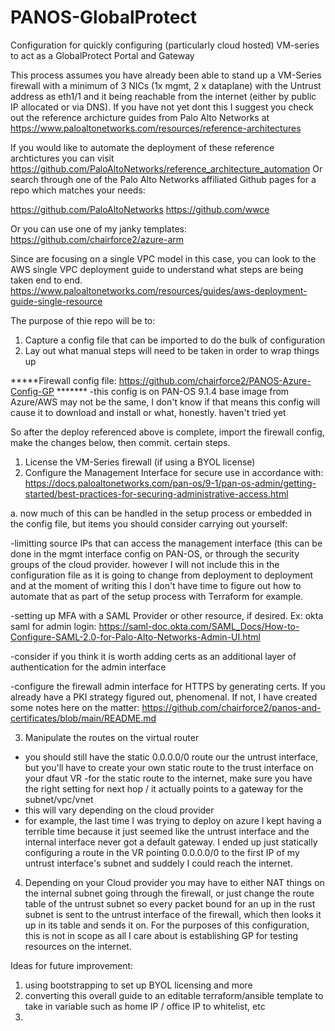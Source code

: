 # PANOS-GlobalProtect
Configuration for quickly configuring (particularly cloud hosted) VM-series to act as a GlobalProtect Portal and Gateway

This process assumes you have already been able to stand up a VM-Series firewall with a minimum of 3 NICs (1x mgmt, 2 x dataplane) with the Untrust address as eth1/1 and it being reachable from the internet (either by public IP allocated or via DNS). If you have not yet dont this I suggest you check out the reference archicture guides from Palo Alto Networks at https://www.paloaltonetworks.com/resources/reference-architectures

If you would like to automate the deployment of these reference archtictures you can visit https://github.com/PaloAltoNetworks/reference_architecture_automation
Or search through one of the Palo Alto Networks affiliated Github pages for a repo which matches your needs:

https://github.com/PaloAltoNetworks
https://github.com/wwce

Or you can use one of my janky templates:
https://github.com/chairforce2/azure-arm

Since are focusing on a single VPC model in this case, you can look to the AWS single VPC deployment guide to understand what steps are being taken end to end.
https://www.paloaltonetworks.com/resources/guides/aws-deployment-guide-single-resource

The purpose of thie repo will be to:
1. Capture a config file that can be imported to do the bulk of configuration
2. Lay out what manual steps will need to be taken in order to wrap things up

*****Firewall config file: https://github.com/chairforce2/PANOS-Azure-Config-GP  *******
-this config is on PAN-OS 9.1.4
base image from Azure/AWS may not be the same, I don't know if that means this config will cause it to download and install or what, honestly. haven't tried yet

So after the deploy referenced above is complete, import the firewall config, make the changes below, then commit. certain steps.


1. License the VM-Series firewall (if using a BYOL license)
2. Configure the Management Interface for secure use in accordance with: https://docs.paloaltonetworks.com/pan-os/9-1/pan-os-admin/getting-started/best-practices-for-securing-administrative-access.html

a. now much of this can be handled in the setup process or embedded in the config file, but items you should consider carrying out yourself:

-limitting source IPs that can access the management interface (this can be done in the mgmt interface config on PAN-OS, or through the security groups of the cloud provider. however I will not include this in the configuration file as it is going to change from deployment to deployment and at the moment of writing this I don't have time to figure out how to automate that as part of the setup process with Terraform for example.

-setting up MFA with a SAML Provider or other resource, if desired. Ex: okta saml for admin login: https://saml-doc.okta.com/SAML_Docs/How-to-Configure-SAML-2.0-for-Palo-Alto-Networks-Admin-UI.html

-consider if you think it is worth adding certs as an additional layer of authentication for the admin interface

-configure the firewall admin interface for HTTPS by generating certs. If you already have a PKI strategy figured out, phenomenal. If not, I have created some notes here on the matter: https://github.com/chairforce2/panos-and-certificates/blob/main/README.md


3. Manipulate the routes on the virtual router
- you should still have the static 0.0.0.0/0 route our the untrust interface, but you'll have to create your own static route to the trust interface on your dfaut VR
-for the static route to the internet, make sure you have the right setting for next hop / it actually points to a gateway for the subnet/vpc/vnet
- this will vary depending on the cloud provider
- for example, the last time I was trying to deploy on azure I kept having a terrible time because it just seemed like the untrust interface and the internal interface never got a default gateway. I ended up just statically configuring a route in the VR pointing 0.0.0.0/0 to the first IP of my untrust interface's subnet and suddely I could reach the internet.

4. Depending on your Cloud provider you may have to either NAT things on the internal subnet going through the firewall, or just change the route table of the untrust subnet so every packet bound for an up in the rust subnet is sent to the untrust interface of the firewall, which then looks it up in its table and sends it on. For the purposes of this configuration, this is not in scope as all I care about is establishing GP for testing resources on the internet.







Ideas for future improvement:
1. using bootstrapping to set up BYOL licensing and more
2. converting this overall guide to an editable terraform/ansible template to take in variable such as home IP / office IP to whitelist, etc
3.

